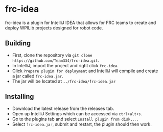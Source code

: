 # frc-idea

frc-idea is a plugin for IntelliJ IDEA that allows for FRC teams to create and deploy WPILib projects designed for robot code.

## Building

* First, clone the repository via `git clone https://github.com/Team334/frc-idea.git`.
* In IntelliJ, import the project and right click `frc-idea`.
* Click `Prepare plugin for deployment` and IntelliJ will compile and create a jar called `frc-idea.jar`.
* The jar will be located at `../frc-idea/frc-idea.jar`

## Installing

* Download the latest release from the releases tab.
* Open up IntelliJ Settings which can be accessed via `ctrl+alt+s`.
* Go to the plugins tab and select `Install plugin from disk...`.
* Select `frc-idea.jar`, submit and restart, the plugin should then work.

